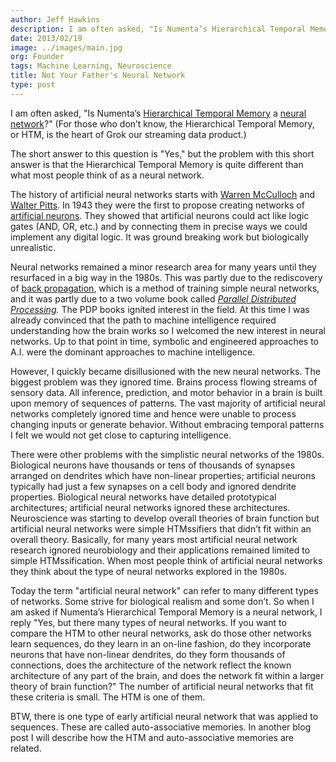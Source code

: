 ```yaml
---
author: Jeff Hawkins
description: I am often asked, "Is Numenta’s Hierarchical Temporal Memory a neural network?" The short answer to this question is "Yes," but the problem with this short
date: 2013/02/19
image: ../images/main.jpg
org: Founder
tags: Machine Learning, Neuroscience
title: Not Your Father's Neural Network
type: post
---
```


I am often asked, "Is Numenta’s
[Hierarchical Temporal Memory](/machine-intelligence-technology/) a
[neural network](http://en.wikipedia.org/wiki/Neural_network)?"
(For those who don’t know, the Hierarchical Temporal Memory, or HTM, is the
heart of Grok our streaming data product.)

The short answer to this question is "Yes," but the problem with this short
answer is that the Hierarchical Temporal Memory is quite different than what most
people think of as a neural network.

The history of artificial neural networks starts with
[Warren McCulloch](http://en.wikipedia.org/wiki/Warren_McCulloch) and
[Walter Pitts](http://en.wikipedia.org/wiki/Walter_Pitts).  In 1943 they were
the first to propose creating networks of
[artificial neurons](http://en.wikipedia.org/wiki/Artificial_neuron). They
showed that artificial neurons could act like logic gates (AND, OR, etc.) and by
connecting them in precise ways we could implement any digital logic. It was
ground breaking work but biologically unrealistic.

Neural networks remained a minor research area for many years until they
resurfaced in a big way in the 1980s.  This was partly due to the rediscovery of
[back propagation](http://en.wikipedia.org/wiki/Backpropagation), which is a
method of training simple neural networks, and it was partly due to a two volume
book called
*[Parallel Distributed Processing](http://mitpress.mit.edu/books/parallel-distributed-processing).*
The PDP books ignited interest in the field.  At this time I was already
convinced that the path to machine intelligence required understanding how the
brain works so I welcomed the new interest in neural networks.  Up to that
point in time, symbolic and engineered approaches to A.I. were the dominant
approaches to machine intelligence.

However, I quickly became disillusioned with the new neural networks.  The
biggest problem was they ignored time.  Brains process flowing streams of
sensory data.  All inference, prediction, and motor behavior in a brain is built
upon memory of sequences of patterns.
The vast majority of artificial neural networks completely ignored time and
hence were unable to process changing inputs or generate behavior.  Without
embracing temporal patterns I felt we would not get close to capturing
intelligence.

There were other problems with the simplistic neural networks of the 1980s.
Biological neurons have thousands or tens of thousands of synapses arranged on
dendrites which have non-linear properties; artificial neurons typically had
just a few synapses on a cell body and ignored dendrite properties.  Biological
neural networks have detailed prototypical architectures; artificial neural
networks ignored these architectures. Neuroscience was starting to develop
overall theories of brain function but artificial neural networks were simple
HTMssifiers that didn’t fit within an overall theory.  Basically, for many years
most artificial neural network research ignored neurobiology and their
applications remained limited to simple HTMssification.  When most people think
of artificial neural networks they think about the type of neural networks
explored in the 1980s.

Today the term "artificial neural network" can refer to many different types of
networks.  Some strive for biological realism and some don’t.  So when I am
asked if Numenta’s Hierarchical Temporal Memory is a neural network, I reply
"Yes, but there many types of neural networks.  If you want to compare the HTM
to other neural networks, ask do those other networks learn sequences, do they
learn in an on-line fashion, do they incorporate neurons that have non-linear
dendrites, do they form thousands of connections, does the architecture of the
network reflect the known architecture of any part of the brain, and does the
network fit within a larger theory of brain function?"  The number of artificial
neural networks that fit these criteria is small.  The HTM is one of them.

BTW, there is one type of early artificial neural network that was applied to
sequences.  These are called auto-associative memories.  In another blog post I
will describe how the HTM and auto-associative memories are related.
